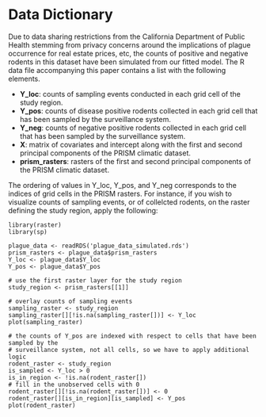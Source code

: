 
# Data Dictionary

Due to data sharing restrictions from the California Department of Public Health
stemming from privacy concerns around the implications of plague occurrence for 
real estate prices, etc, the counts of positive and negative rodents in this dataset
have been simulated from our fitted model. The R data file accompanying this paper contains a list with the following elements.

* **Y_loc**: counts of sampling events conducted in each grid cell of the study region.
* **Y_pos**: counts of disease positive rodents collected in each grid cell that has been sampled by the surveillance system.
* **Y_neg**: counts of negative positive rodents collected in each grid cell that has been sampled by the surveillance system.
* **X**: matrix of covariates and intercept along with the first and second principal components of the PRISM climatic dataset.
* **prism_rasters**: rasters of the first and second principal components of the PRISM climatic dataset.

The ordering of values in Y_loc, Y_pos, and Y_neg corresponds to the indices of grid cells in the PRISM rasters. For instance, if you wish to visualize counts of sampling events, or of collelcted rodents, on the raster defining the study region, apply the following:

```
library(raster)
library(sp)

plague_data <- readRDS('plague_data_simulated.rds')
prism_rasters <- plague_data$prism_rasters
Y_loc <- plague_data$Y_loc
Y_pos <- plague_data$Y_pos

# use the first raster layer for the study region
study_region <- prism_rasters[[1]]

# overlay counts of sampling events
sampling_raster <- study_region
sampling_raster[][!is.na(sampling_raster[])] <- Y_loc
plot(sampling_raster)

# the counts of Y_pos are indexed with respect to cells that have been sampled by the
# surveillance system, not all cells, so we have to apply additional logic
rodent_raster <- study_region
is_sampled <- Y_loc > 0
is_in_region <- !is.na(rodent_raster[])
# fill in the unobserved cells with 0
rodent_raster[][!is.na(rodent_raster[])] <- 0
rodent_raster[][is_in_region][is_sampled] <- Y_pos
plot(rodent_raster)

```